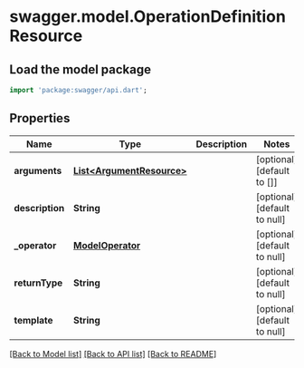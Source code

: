 # swagger.model.OperationDefinitionResource

## Load the model package
```dart
import 'package:swagger/api.dart';
```

## Properties
Name | Type | Description | Notes
------------ | ------------- | ------------- | -------------
**arguments** | [**List&lt;ArgumentResource&gt;**](ArgumentResource.md) |  | [optional] [default to []]
**description** | **String** |  | [optional] [default to null]
**_operator** | [**ModelOperator**](ModelOperator.md) |  | [optional] [default to null]
**returnType** | **String** |  | [optional] [default to null]
**template** | **String** |  | [optional] [default to null]

[[Back to Model list]](../README.md#documentation-for-models) [[Back to API list]](../README.md#documentation-for-api-endpoints) [[Back to README]](../README.md)


